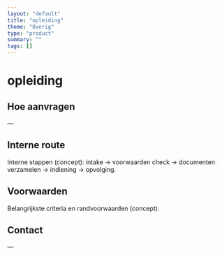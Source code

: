 ```yaml
---
layout: "default"
title: "opleiding"
theme: "Overig"
type: "product"
summary: ""
tags: []
---
```

# opleiding



## Hoe aanvragen
—

## Interne route
Interne stappen (concept): intake → voorwaarden check → documenten verzamelen → indiening → opvolging.

## Voorwaarden
Belangrijkste criteria en randvoorwaarden (concept).

## Contact
—
